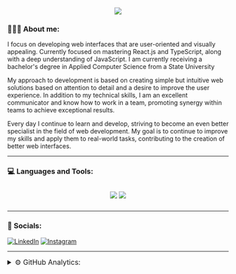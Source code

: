 <h1 align="center">
    <img src="https://readme-typing-svg.herokuapp.com/?font=Montserrat&weight=600&size=30&duration=1500&pause=100&color=F7F7F7&center=true&multiline=true&repeat=false&random=false&width=435&height=80&lines=Hi+there%2C+I'm+Nikita;Junior+Frontend+Developer" />
</h1>

### 👨🏻‍💻 About me:

<p>
I focus on developing web interfaces that are user-oriented and visually appealing. Currently focused on mastering React.js and TypeScript, along with a deep understanding of JavaScript. I am currently receiving a bachelor's degree in Applied Computer Science from a State University</p>
<p>
My approach to development is based on creating simple but intuitive web solutions based on attention to detail and a desire to improve the user experience. In addition to my technical skills, I am an excellent communicator and know how to work in a team, promoting synergy within teams to achieve exceptional results.
</p>
<p>
Every day I continue to learn and develop, striving to become an even better specialist in the field of web development. My goal is to continue to improve my skills and apply them to real-world tasks, contributing to the creation of better web interfaces.
</p>

---

### 💻 Languages and Tools:

<div style='margin: 25px 0px;' align='center'>
    <img src="https://skillicons.dev/icons?i=react,js,ts,jquery,tailwind,mongodb,mysql,postgres,php" />
    <img  style='margin-top: 5px;' src="https://skillicons.dev/icons?i=html,css,scss,git,vscode,idea,figma,ps" />
</div>

---

### 🤝 Socials:

[![LinkedIn](https://img.shields.io/badge/linkedin-%230077B5.svg?style=for-the-badge&logo=linkedin&logoColor=white)](https://www.linkedin.com/in/nikitasurcov/)
[![Instagram](https://img.shields.io/badge/Instagram-%23E4405F.svg?style=for-the-badge&logo=Instagram&logoColor=white)](https://www.instagram.com/geletskyy/)


---

<details>
    <summary style='font-size: 16px; margin-bottom: 15px;'>⚙️ GitHub Analytics:</summary>
    <img height="150" src="https://github-readme-stats.vercel.app/api?username=Geletsky&show_icons=true&theme=swift&hide=contribs,prs" />
    <img height="150" src="https://github-readme-stats.vercel.app/api/top-langs/?username=Geletsky&layout=compact&theme=swift" />
</details>
